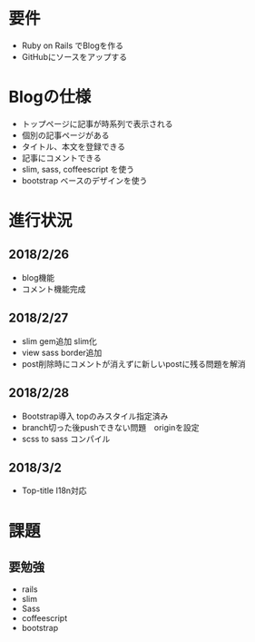 # 要件

- Ruby on  Rails でBlogを作る
- GitHubにソースをアップする

# Blogの仕様

- トップページに記事が時系列で表示される
- 個別の記事ページがある
- タイトル、本文を登録できる
- 記事にコメントできる
- slim, sass, coffeescript を使う
- bootstrap ベースのデザインを使う

# 進行状況

## 2018/2/26
- blog機能
- コメント機能完成

## 2018/2/27
- slim gem追加 slim化
- view sass border追加
- post削除時にコメントが消えずに新しいpostに残る問題を解消

## 2018/2/28
- Bootstrap導入 topのみスタイル指定済み
- branch切った後pushできない問題　originを設定
- scss to sass コンパイル

## 2018/3/2
- Top-title I18n対応

# 課題

## 要勉強

- rails
- slim
- Sass
- coffeescript
- bootstrap
